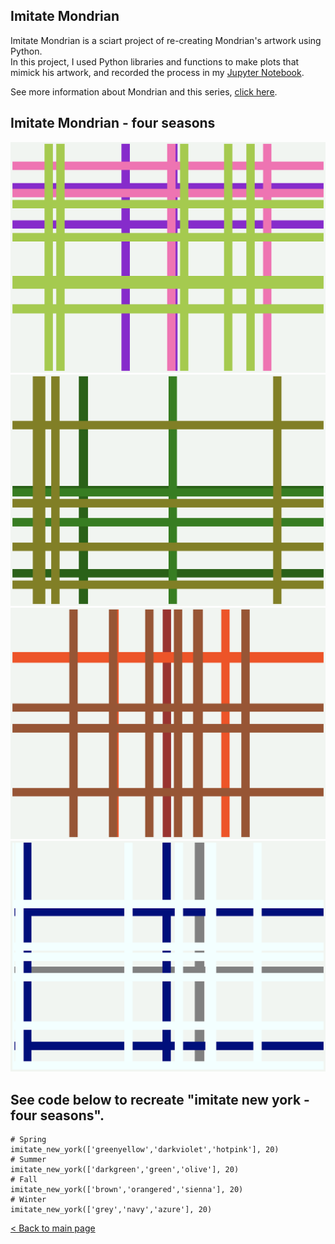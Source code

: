 ## Imitate Mondrian 
Imitate Mondrian is a sciart project of re-creating Mondrian's artwork using Python.  
In this project, I used Python libraries and functions to make plots that mimick his artwork, and recorded the process in my [Jupyter Notebook](https://github.com/zhezhen-y/sciart/blob/main/imitate_mondrian_new_york.ipynb).

See more information about Mondrian and this series, [click here](imitate_mondrian.md).

## Imitate Mondrian - four seasons

<img src="images/mondrian/IM_spring0.png?raw=true">
<img src="images/mondrian/IM_summer0.png?raw=true">
<img src="images/mondrian/IM_autumn0.png?raw=true">
<img src="images/mondrian/IM_winter0.png?raw=true">

## See code below to recreate "imitate new york - four seasons".
```
# Spring
imitate_new_york(['greenyellow','darkviolet','hotpink'], 20)
# Summer 
imitate_new_york(['darkgreen','green','olive'], 20)
# Fall
imitate_new_york(['brown','orangered','sienna'], 20)
# Winter
imitate_new_york(['grey','navy','azure'], 20)
```

[< Back to main page](index.md)
